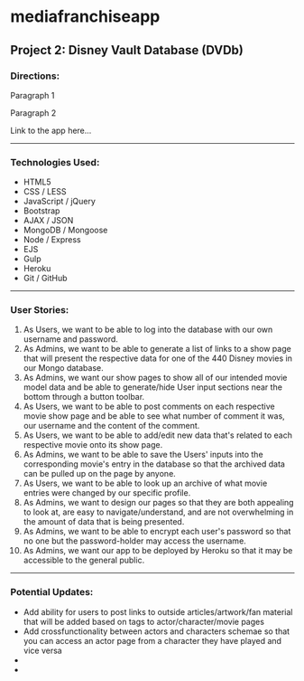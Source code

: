# mediafranchiseapp

## Project 2: Disney Vault Database (DVDb)

### Directions:
Paragraph 1

Paragraph 2

Link to the app here...

***

### Technologies Used:
- HTML5
- CSS / LESS
- JavaScript / jQuery
- Bootstrap
- AJAX / JSON
- MongoDB / Mongoose
- Node / Express
- EJS
- Gulp
- Heroku
- Git / GitHub

***

### User Stories:
1. As Users, we want to be able to log into the database with our own username and password.
2. As Admins, we want to be able to generate a list of links to a show page that will present the respective data for one of the 440 Disney movies in our Mongo database.
3. As Admins, we want our show pages to show all of our intended movie model data and be able to generate/hide User input sections near the bottom through a button toolbar.
4. As Users, we want to be able to post comments on each respective movie show page and be able to see what number of comment it was, our username and the content of the comment.
5. As Users, we want to be able to add/edit new data that's related to each respective movie onto its show page.
6. As Admins, we want to be able to save the Users' inputs into the corresponding movie's entry in the database so that the archived data can be pulled up on the page by anyone.
7. As Users, we want to be able to look up an archive of what movie entries were changed by our specific profile.
8. As Admins, we want to design our pages so that they are both appealing to look at, are easy to navigate/understand, and are not overwhelming in the amount of data that is being presented.
9. As Admins, we want to be able to encrypt each user's password so that no one but the password-holder may access the username.
10. As Admins, we want our app to be deployed by Heroku so that it may be accessible to the general public.

***

### Potential Updates:
- Add ability for users to post links to outside articles/artwork/fan material that will be added based on tags to actor/character/movie pages
- Add crossfunctionality between actors and characters schemae so that you can access an actor page from a character they have played and vice versa
-
-
